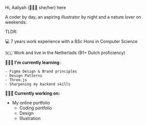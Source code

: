Hi, Aaliyah (💁🏻‍♀️ she/her) here 

A coder by day, an aspiring illustrator by night and a nature lover on weekends. 

TLDR:

💻 7 years work experience with a BSc Hons in Computer Science 

🇳🇱 Work and live in the Netherlads (B1+ Dutch proficiency) 


**👩🏻‍💻 I'm currently learning:**

    - Figma Design & Brand principles
    - Design Patterns 
    - Three.js
    - Sharpening my backend skills

**👷🏻‍♀️ Currently working on:**

  - My online portfolio
    - Coding portfolio
    - Design
    - Illustration
